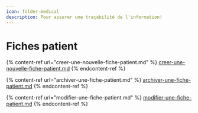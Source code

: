 ```yaml
---
icon: folder-medical
description: Pour assurer une traçabilité de l'information!
---
```


# Fiches patient

{% content-ref url="creer-une-nouvelle-fiche-patient.md" %}
[creer-une-nouvelle-fiche-patient.md](creer-une-nouvelle-fiche-patient.md)
{% endcontent-ref %}

{% content-ref url="archiver-une-fiche-patient.md" %}
[archiver-une-fiche-patient.md](archiver-une-fiche-patient.md)
{% endcontent-ref %}

{% content-ref url="modifier-une-fiche-patient.md" %}
[modifier-une-fiche-patient.md](modifier-une-fiche-patient.md)
{% endcontent-ref %}
